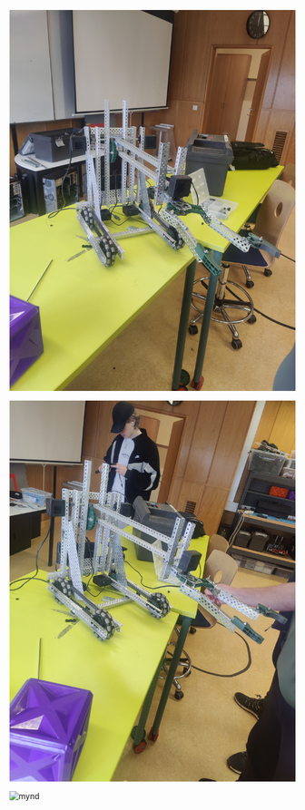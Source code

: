 


![mynd](https://github.com/gitmaus1/v-lmenni-II/blob/main/Verkefni1/mindir/part1_1.jpg)

![mynd](https://github.com/gitmaus1/v-lmenni-II/blob/main/Verkefni1/mindir/part1_2.jpg)

![mynd](https://github.com/gitmaus1/v-lmenni-II/blob/main/Verkefni1/mindir/part1_3.jpg)
